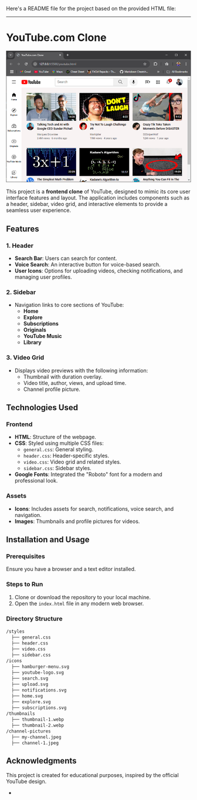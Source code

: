 Here's a README file for the project based on the provided HTML file:

---

# YouTube.com Clone
![YouTube Clone Preview](./YT.PNG)

This project is a **frontend clone** of YouTube, designed to mimic its core user interface features and layout. The application includes components such as a header, sidebar, video grid, and interactive elements to provide a seamless user experience.

## Features

### 1. **Header**
- **Search Bar**: Users can search for content.
- **Voice Search**: An interactive button for voice-based search.
- **User Icons**: Options for uploading videos, checking notifications, and managing user profiles.

### 2. **Sidebar**
- Navigation links to core sections of YouTube:
  - **Home**
  - **Explore**
  - **Subscriptions**
  - **Originals**
  - **YouTube Music**
  - **Library**

### 3. **Video Grid**
- Displays video previews with the following information:
  - Thumbnail with duration overlay.
  - Video title, author, views, and upload time.
  - Channel profile picture.

## Technologies Used

### **Frontend**
- **HTML**: Structure of the webpage.
- **CSS**: Styled using multiple CSS files:
  - `general.css`: General styling.
  - `header.css`: Header-specific styles.
  - `video.css`: Video grid and related styles.
  - `sidebar.css`: Sidebar styles.
- **Google Fonts**: Integrated the "Roboto" font for a modern and professional look.

### **Assets**
- **Icons**: Includes assets for search, notifications, voice search, and navigation.
- **Images**: Thumbnails and profile pictures for videos.

## Installation and Usage

### Prerequisites
Ensure you have a browser and a text editor installed.

### Steps to Run
1. Clone or download the repository to your local machine.
2. Open the `index.html` file in any modern web browser.

### Directory Structure
```
/styles
  ├── general.css
  ├── header.css
  ├── video.css
  ├── sidebar.css
/icons
  ├── hamburger-menu.svg
  ├── youtube-logo.svg
  ├── search.svg
  ├── upload.svg
  ├── notifications.svg
  ├── home.svg
  ├── explore.svg
  ├── subscriptions.svg
/thumbnails
  ├── thumbnail-1.webp
  ├── thumbnail-2.webp
/channel-pictures
  ├── my-channel.jpeg
  ├── channel-1.jpeg
```


## Acknowledgments
This project is created for educational purposes, inspired by the official YouTube design.

-
